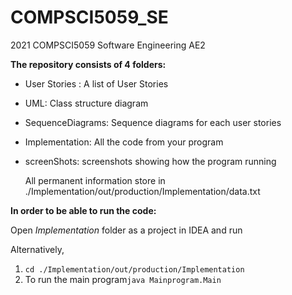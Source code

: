# COMPSCI5059_SE

2021 COMPSCI5059 Software Engineering AE2

**The repository consists of 4 folders:**

- User Stories : A list of User Stories

- UML: Class structure diagram

- SequenceDiagrams: Sequence diagrams for each user stories

- Implementation: All the code from your program

- screenShots: screenshots showing how the program running

  All permanent information store in  ./Implementation/out/production/Implementation/data.txt

**In order to be able to run the code:**

Open *Implementation* folder as  a project in IDEA and run

Alternatively,

1. `cd ./Implementation/out/production/Implementation`
2. To run the main program`java Mainprogram.Main`
